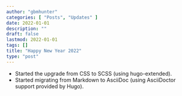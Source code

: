 ```yaml
---
author: "gbmhunter"
categories: [ "Posts", "Updates" ]
date: 2022-01-01
description: ""
draft: false
lastmod: 2022-01-01
tags: []
title: "Happy New Year 2022"
type: "post"
---
```


- Started the upgrade from CSS to SCSS (using hugo-extended).
- Started migrating from Markdown to AsciiDoc (using AsciiDoctor support provided by Hugo).